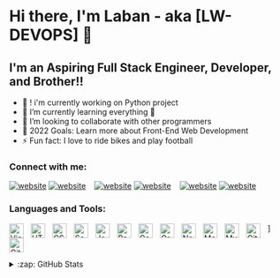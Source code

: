  # Hi there, I'm Laban - aka [LW-DEVOPS] 👋 

## I'm an Aspiring Full Stack Engineer, Developer, and Brother!!

- 🔭 ! i'm currently working on Python project
- 🌱 I’m currently learning everything 🤣
- 👯 I’m looking to collaborate with other programmers
- 🥅 2022 Goals: Learn more about Front-End Web Development
- ⚡ Fun fact: I love to ride bikes and play football 

### Connect with me:

[![website](./img/twitter-light.svg)](https://twitter.com/TitoJon51316197#gh-light-mode-only)
[![website](./img/twitter-dark.svg)](https://twitter.com/TitoJon51316197#gh-dark-mode-only)
&nbsp;&nbsp;
[![website](./img/linkedin-light.svg)](https://linkedin.com/in/labanwaititu#gh-light-mode-only)
[![website](./img/linkedin-dark.svg)](https://linkedin.com/in/labanwaititu#gh-dark-mode-only)
&nbsp;&nbsp;
[![website](./img/instagram-light.svg)](https://instagram.com/t.i.t.o_j.o.n.e.s#gh-light-mode-only)
[![website](./img/instagram-dark.svg)](https://instagram.com/t.i.t.o_j.o.n.e.s#gh-dark-mode-only)

### Languages and Tools:

<img align="left" alt="Visual Studio Code" width="26px" src="https://cdn.jsdelivr.net/gh/devicons/devicon/icons/vscode/vscode-original.svg" style="padding-right:10px;" />]
<img align="left" alt="HTML5" width="26px" src="https://cdn.jsdelivr.net/gh/devicons/devicon/icons/html5/html5-original.svg" style="padding-right:10px;" />
<img align="left" alt="CSS3" width="26px" src="https://cdn.jsdelivr.net/gh/devicons/devicon/icons/css3/css3-original.svg" style="padding-right:10px;" />
<img align="left" alt="Sass" width="26px" src="https://cdn.jsdelivr.net/gh/devicons/devicon/icons/sass/sass-original.svg" style="padding-right:10px;" />
<img align="left" alt="JavaScript" width="26px" src="https://cdn.jsdelivr.net/gh/devicons/devicon/icons/javascript/javascript-original.svg" style="padding-right:10px;" />
<img align="left" alt="React" width="26px" src="https://cdn.jsdelivr.net/gh/devicons/devicon/icons/react/react-original.svg" style="padding-right:10px;" />
<img align="left" alt="Gatsby" width="26px" src="https://cdn.jsdelivr.net/gh/devicons/devicon/icons/gatsby/gatsby-original.svg" style="padding-right:10px;" />
<img align="left" alt="GraphQL" width="26px" src="https://cdn.jsdelivr.net/gh/devicons/devicon/icons/graphql/graphql-plain.svg" style="padding-right:10px;" />
<img align="left" alt="Node.js" width="26px" src="https://cdn.jsdelivr.net/gh/devicons/devicon/icons/nodejs/nodejs-original.svg" style="padding-right:10px;" />
<img align="left" alt="MongoDB" width="26px" src="https://cdn.jsdelivr.net/gh/devicons/devicon/icons/mongodb/mongodb-original.svg" style="padding-right:10px;" />
<img align="left" alt="MySQL" width="26px" src="https://cdn.jsdelivr.net/gh/devicons/devicon/icons/mysql/mysql-original.svg" style="padding-right:10px;" />
<img align="left" alt="Git" width="26px" src="https://cdn.jsdelivr.net/gh/devicons/devicon/icons/git/git-original.svg" style="padding-right:10px;" />
<img align="left" alt="GitHub" width="26px" src="https://user-images.githubusercontent.com/3369400/139447912-e0f43f33-6d9f-45f8-be46-2df5bbc91289.png" style="padding-right:10px;" />


<br />
<br />



<details>
  <summary>:zap: GitHub Stats</summary>

  <img align="left" alt="LW-DEVOPS's GitHub Stats" src="https://github-readme-stats.vercel.app/api?username=LW-DEVOPS&show_icons=true&hide_border=false&title_color=ff652f&icon_color=FFE400&bg_color=09131B&text_color=ffffff&border_color=0c1a25" />

</details>

[twitter]: https://twitter.com/TitoJon51316197
[youtube]: https://youtube.com/Labanwaititu
[instagram]: https://instagram.com/t.i.t.o_j.o.n.e.s
[linkedin]: https://linkedin.com/in/labanwaititu
